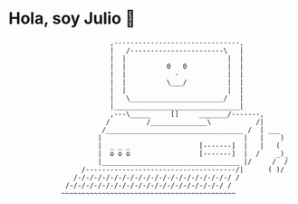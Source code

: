 # Hola, soy Julio 👋 

                             ,-------------------------------,
                             |   /-----------------------\   |
                             |  |                         |  |
                             |  |          0   0          |  |
                             |  |            -            |  |
                             |  |          \___/          |  |
                             |  |                         |  |
                             |   \_______________________/   |
                             |_______________________________|
                             ,---\_____     []     _______/-------,
                            /         /______________\           /|
                           /__________________________________ /  | ___
                          |                                   |   |    )
                          |  _ _ _                 [-------]  |   |   (
                          |  o o o                 [-------]  |  /    _)_
                          |__________________________________ |/     /  /
                      /-------------------------------------/|      ( )/
                    /-/-/-/-/-/-/-/-/-/-/-/-/-/-/-/-/-/-/-/ /
                  /-/-/-/-/-/-/-/-/-/-/-/-/-/-/-/-/-/-/-/ /
                 ~~~~~~~~~~~~~~~~~~~~~~~~~~~~~~~~~~~~~~~~~~~
